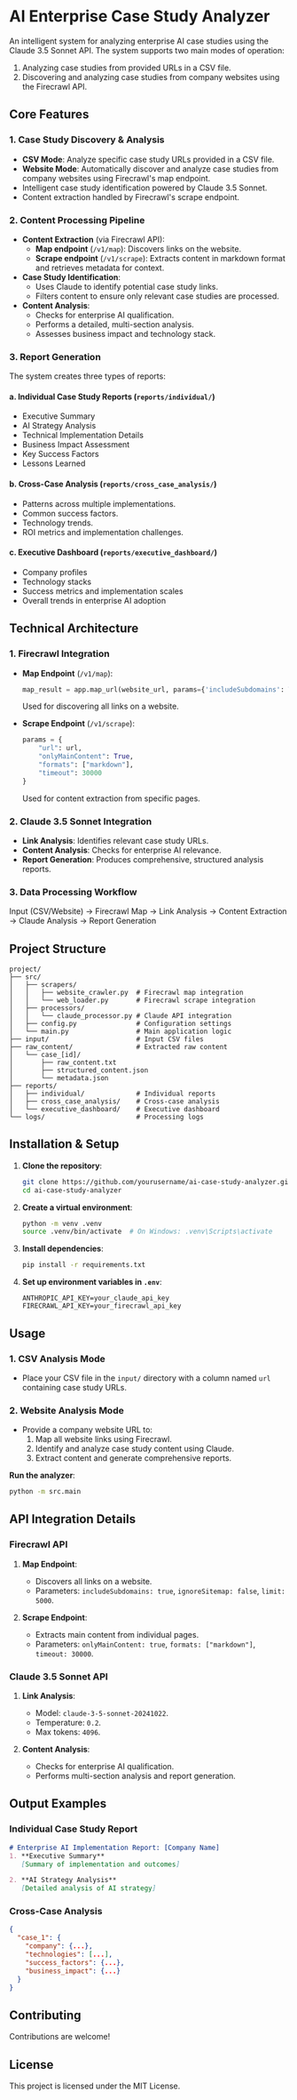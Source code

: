 # AI Enterprise Case Study Analyzer

An intelligent system for analyzing enterprise AI case studies using the Claude 3.5 Sonnet API. The system supports two main modes of operation:
1. Analyzing case studies from provided URLs in a CSV file.
2. Discovering and analyzing case studies from company websites using the Firecrawl API.

## Core Features

### 1. Case Study Discovery & Analysis
- **CSV Mode**: Analyze specific case study URLs provided in a CSV file.
- **Website Mode**: Automatically discover and analyze case studies from company websites using Firecrawl's map endpoint.
- Intelligent case study identification powered by Claude 3.5 Sonnet.
- Content extraction handled by Firecrawl's scrape endpoint.

### 2. Content Processing Pipeline
- **Content Extraction** (via Firecrawl API):
  - **Map endpoint** (`/v1/map`): Discovers links on the website.
  - **Scrape endpoint** (`/v1/scrape`): Extracts content in markdown format and retrieves metadata for context.
- **Case Study Identification**:
  - Uses Claude to identify potential case study links.
  - Filters content to ensure only relevant case studies are processed.
- **Content Analysis**:
  - Checks for enterprise AI qualification.
  - Performs a detailed, multi-section analysis.
  - Assesses business impact and technology stack.

### 3. Report Generation
The system creates three types of reports:

#### a. Individual Case Study Reports (`reports/individual/`)
- Executive Summary
- AI Strategy Analysis
- Technical Implementation Details
- Business Impact Assessment
- Key Success Factors
- Lessons Learned

#### b. Cross-Case Analysis (`reports/cross_case_analysis/`)
- Patterns across multiple implementations.
- Common success factors.
- Technology trends.
- ROI metrics and implementation challenges.

#### c. Executive Dashboard (`reports/executive_dashboard/`)
- Company profiles
- Technology stacks
- Success metrics and implementation scales
- Overall trends in enterprise AI adoption

## Technical Architecture

### 1. Firecrawl Integration
- **Map Endpoint** (`/v1/map`):
  ```python
  map_result = app.map_url(website_url, params={'includeSubdomains': True})
  ```
  Used for discovering all links on a website.

- **Scrape Endpoint** (`/v1/scrape`):
  ```python
  params = {
      "url": url,
      "onlyMainContent": True,
      "formats": ["markdown"],
      "timeout": 30000
  }
  ```
  Used for content extraction from specific pages.

### 2. Claude 3.5 Sonnet Integration
- **Link Analysis**: Identifies relevant case study URLs.
- **Content Analysis**: Checks for enterprise AI relevance.
- **Report Generation**: Produces comprehensive, structured analysis reports.

### 3. Data Processing Workflow
Input (CSV/Website) → Firecrawl Map → Link Analysis → Content Extraction → Claude Analysis → Report Generation

## Project Structure
```
project/
├── src/
│   ├── scrapers/
│   │   ├── website_crawler.py  # Firecrawl map integration
│   │   └── web_loader.py       # Firecrawl scrape integration
│   ├── processors/
│   │   └── claude_processor.py # Claude API integration
│   ├── config.py               # Configuration settings
│   └── main.py                 # Main application logic
├── input/                      # Input CSV files
├── raw_content/                # Extracted raw content
│   └── case_[id]/
│       ├── raw_content.txt
│       ├── structured_content.json
│       └── metadata.json
├── reports/
│   ├── individual/             # Individual reports
│   ├── cross_case_analysis/    # Cross-case analysis
│   └── executive_dashboard/    # Executive dashboard
└── logs/                       # Processing logs
```

## Installation & Setup

1. **Clone the repository**:
   ```bash
   git clone https://github.com/yourusername/ai-case-study-analyzer.git
   cd ai-case-study-analyzer
   ```

2. **Create a virtual environment**:
   ```bash
   python -m venv .venv
   source .venv/bin/activate  # On Windows: .venv\Scripts\activate
   ```

3. **Install dependencies**:
   ```bash
   pip install -r requirements.txt
   ```

4. **Set up environment variables in `.env`**:
   ```
   ANTHROPIC_API_KEY=your_claude_api_key
   FIRECRAWL_API_KEY=your_firecrawl_api_key
   ```

## Usage

### 1. CSV Analysis Mode
- Place your CSV file in the `input/` directory with a column named `url` containing case study URLs.

### 2. Website Analysis Mode
- Provide a company website URL to:
  1. Map all website links using Firecrawl.
  2. Identify and analyze case study content using Claude.
  3. Extract content and generate comprehensive reports.

**Run the analyzer**:
```bash
python -m src.main
```

## API Integration Details

### Firecrawl API
1. **Map Endpoint**:
   - Discovers all links on a website.
   - Parameters: `includeSubdomains: true`, `ignoreSitemap: false`, `limit: 5000`.

2. **Scrape Endpoint**:
   - Extracts main content from individual pages.
   - Parameters: `onlyMainContent: true`, `formats: ["markdown"]`, `timeout: 30000`.

### Claude 3.5 Sonnet API
1. **Link Analysis**:
   - Model: `claude-3-5-sonnet-20241022`.
   - Temperature: `0.2`.
   - Max tokens: `4096`.

2. **Content Analysis**:
   - Checks for enterprise AI qualification.
   - Performs multi-section analysis and report generation.

## Output Examples

### Individual Case Study Report
```markdown
# Enterprise AI Implementation Report: [Company Name]
1. **Executive Summary**
   [Summary of implementation and outcomes]

2. **AI Strategy Analysis**
   [Detailed analysis of AI strategy]
```

### Cross-Case Analysis
```json
{
  "case_1": {
    "company": {...},
    "technologies": [...],
    "success_factors": {...},
    "business_impact": {...}
  }
}
```

## Contributing
Contributions are welcome!

## License
This project is licensed under the MIT License.
